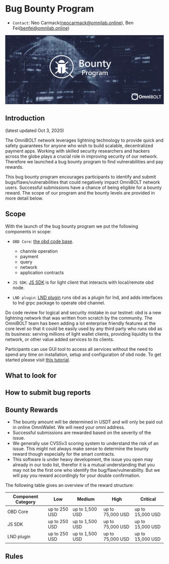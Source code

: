 # Bug Bounty Program

* `Contact`: Neo Carmack(neocarmack@omnilab.online), Ben Fei(benfei@omnilab.online)

<p align="center">
  <img width="750" alt="OmniBOLT-Bug-Bounty" src="assets/omni-bounty.png">
</p>

## Introduction

(latest updated Oct 3, 2020)

The OmniBOLT network leverages lightning technology to provide quick and safety guarantees for anyone who wish to build scalable, decentralized payment apps. Working with skilled security researchers and hackers across the globe plays a crucial role in improving security of our network. Therefore we launched a bug bounty program to find vulnerabilities and pay rewards. 

This bug bounty program encourages participants to identify and submit bugs/flaws/vulnerabilities that could negatively impact OmniBOLT network users. Successful submissions have a chance of being eligible for a bounty reward. The scope of our program and the bounty levels are provided in more detail below.


## Scope

With the launch of the bug bounty program we put the following components in scope:  

 * `OBD Core`: [the obd code base](https://github.com/omnilaboratory/obd).
	* channle operation
	* payment
	* query
	* network
	* application contracts

 * `JS SDK`: [JS SDK](https://omnilaboratory.github.io/obd/#/js-sdk) is for light client that interacts with local/remote obd node.
 * `LND plugin`: [LND plugin](https://github.com/omnilaboratory/lnd) runs obd as a plugin for lnd, and adds interfaces to lnd grpc package to operate obd channel.

 
Do code review for logical and security mistake in our testnet: obd is a new lightning network that was written from scratch by the community. The OmniBOLT team has been adding a lot enterprise friendly features at the core level so that it could be easily used by any third party who runs obd as its business: serving millions of light wallet clients, providing liquidity to the network, or other value added services to its clients. 

Participants can use GUI tool to access all services without the need to spend any time on installation, setup and configuration of obd node. To get started please visit [this tutorial](https://omnilaboratory.github.io/obd/#/GUI-tool).   

 
## What to look for


## How to submit bug reports

## Bounty Rewards

* The bounty amount will be determined in USDT and will only be paid out in online OmniWallet. We will need your omni address.   
* Successful submissions are rewarded based on the severity of the issue.  
* We generally use CVSSv3 scoring system to understand the risk of an issue. This might not always make sense to determine the bounty reward though especially for the smart contracts.  
* This software is under heavy development, the issue you open may already in our todo list, therefor it is a mutual understanding that you may not be the first one who identify the bug/flaw/vulnerability. But we will pay you reward accordingly for your double confirmation.  


The following table gives an overview of the reward structure:   
				
|  Component Category  |        Low       |      Medium       |        High       |      Critical      | 
|  ------------------  |  --------------  |  ---------------  |  ---------------  |   ---------------  |
|     OBD Core         |  up to 250 USD	  |  up to 1,500 USD  | up to 75,000 USD  |  up to 15,000 USD  | 
|      JS SDK  	       |  up to 250 USD	  |  up to 1,500 USD  | up to 75,000 USD  |  up to 15,000 USD  | 
|    LND plugin        |  up to 250 USD	  |  up to 1,500 USD  | up to 75,000 USD  |  up to 15,000 USD  |
  


## Rules 
